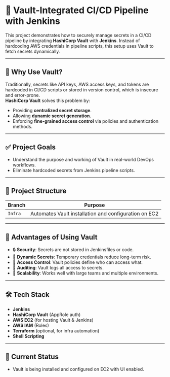 # 🔐 Vault-Integrated CI/CD Pipeline with Jenkins

This project demonstrates how to securely manage secrets in a CI/CD pipeline by integrating **HashiCorp Vault** with **Jenkins**. Instead of hardcoding AWS credentials in pipeline scripts, this setup uses Vault to fetch secrets dynamically.

---

## 📌 Why Use Vault?

Traditionally, secrets like API keys, AWS access keys, and tokens are hardcoded in CI/CD scripts or stored in version control, which is insecure and error-prone.  
**HashiCorp Vault** solves this problem by:

- Providing **centralized secret storage**.
- Allowing **dynamic secret generation**.
- Enforcing **fine-grained access control** via policies and authentication methods.

---

## ✅ Project Goals

- Understand the purpose and working of Vault in real-world DevOps workflows.
- Eliminate hardcoded secrets from Jenkins pipeline scripts.

---

## 🧱 Project Structure

| Branch             | Purpose                                              |
|--------------------|------------------------------------------------------|
| `Infra`            | Automates Vault installation and configuration on EC2 |

---

## 🧠 Advantages of Using Vault

- 🔒 **Security**: Secrets are not stored in Jenkinsfiles or code.
- 🔁 **Dynamic Secrets**: Temporary credentials reduce long-term risk.
- 👤 **Access Control**: Vault policies define who can access what.
- 📜 **Auditing**: Vault logs all access to secrets.
- 🔄 **Scalability**: Works well with large teams and multiple environments.

---

## 🛠️ Tech Stack

- **Jenkins**
- **HashiCorp Vault** (AppRole auth)
- **AWS EC2** (for hosting Vault & Jenkins)
- **AWS IAM** (Roles)
- **Terraform** (optional, for infra automation)
- **Shell Scripting**

---

## 🚧 Current Status

- Vault is being installed and configured on EC2 with UI enabled.
